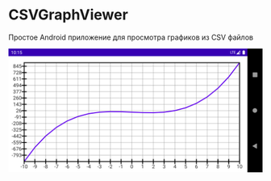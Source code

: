 # CSVGraphViewer
Простое Android приложение для просмотра графиков из CSV файлов

<img src="https://github.com/umnvd/CSVGraphViewer/blob/master/screenshots/graph.png">
